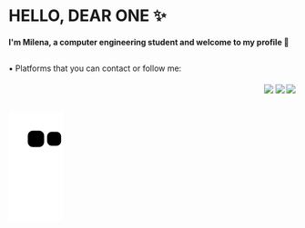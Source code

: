 <h1> HELLO, DEAR ONE ✨</h1>

#### I'm Milena, a computer engineering student and welcome to my profile 💙

##
<div> 
  ▪️ Platforms that you can contact or follow me:
  <h4 align = "end">
  <a href="https://instagram.com/mhsilverio" target="_blank"><img src="https://img.shields.io/badge/-Instagram-%23E4405F?style=for-the-badge&logo=instagram&logoColor=white" target="_blank"></a>
    <a href="https://www.linkedin.com/in/milenasilvério" target="_blank"><img src="https://img.shields.io/badge/-LinkedIn-%230077B5?style=for-the-badge&logo=linkedin&logoColor=white" target="_blank"></a> 
  <a href = "mailto:milenahsilverio@gmail.com"><img src="https://img.shields.io/badge/-Gmail-%23333?style=for-the-badge&logo=gmail&logoColor=white" target="_blank"></a>
</h4>
</div>  

##

<div> 
  
![Snake animation](https://github.com/mhsilverio/mhsilverio/blob/output/github-contribution-grid-snake.svg)
</h4>
</div>


